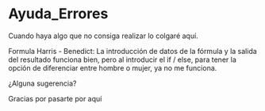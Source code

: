 # Ayuda_Errores
Cuando haya algo que no consiga realizar lo colgaré aquí.

Formula Harris - Benedict: 
La introducción de datos de la fórmula y la salida del resultado funciona bien,
pero al introducir el if / else, para tener la opción de diferenciar entre hombre o mujer,
ya no me funciona.

¿Alguna sugerencia?

Gracias por pasarte por aquí
